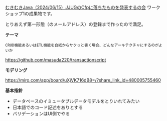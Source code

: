 [むきむきJava（2024/06/15）JJUGのCfpに落ちたものを発表するの会](https://java-trainees.connpass.com/event/313434/) ワークショップ1の成果物です。

とりあえず第一形態（のメールアドレス）の登録まで作ったので満足。

**テーマ** 

`CRUD機能あるいはETL機能を白紙からサクっと書く場合、どんなアーキテクチャにするのがよいか` 

https://github.com/masuda220/transactionscript

**モデリング**

https://miro.com/app/board/uXjVK716dB8=/?share_link_id=480005755460

**基本指針**

- データベースのイミュータブルデータモデルをとりいれてみたい
- 日本語でのコード記述をありとする
- バリデーションはUI側でやる